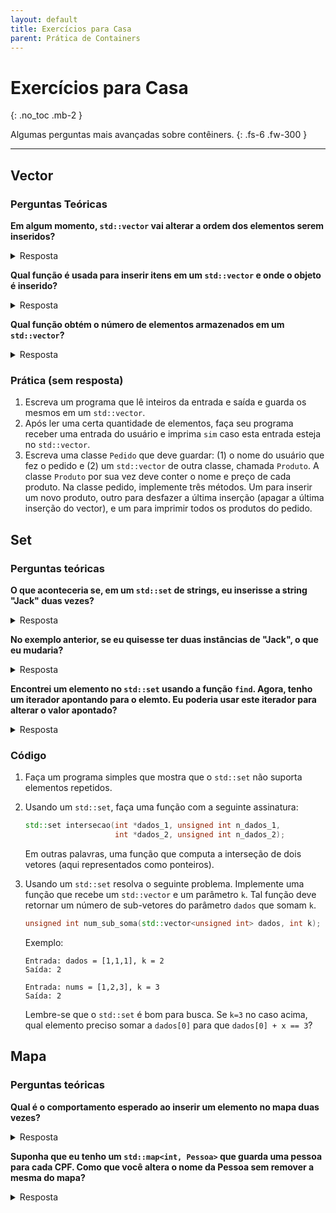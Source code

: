 ```yaml
---
layout: default
title: Exercícios para Casa
parent: Prática de Containers
---
```


# Exercícios para Casa
{: .no_toc .mb-2 }

Algumas perguntas mais avançadas sobre contêiners.
{: .fs-6 .fw-300 }

---

## Vector

### Perguntas Teóricas

**Em algum momento, `std::vector` vai alterar a ordem dos elementos serem inseridos?**
<details><summary>Resposta</summary>
Não, o `std::vector` é um contêiner sequencial e os elementos são armazenados e acessados na mesma ordem em que são inseridos.
</details>

**Qual função é usada para inserir itens em um `std::vector` e onde o objeto é inserido?**
<details><summary>Resposta</summary>
O método `push_back()` insere elementos no final do vetor.
</details>

**Qual função obtém o número de elementos armazenados em um `std::vector`?**
<details><summary>Resposta</summary>
O método `size()` retorna o número de elementos armazenados em um vetor. A propósito, isso é verdade para todos os contêiners da STL.
</details>

### Prática (sem resposta)

1. Escreva um programa que lê inteiros da entrada e saída e guarda os mesmos em um
   `std::vector`.
1. Após ler uma certa quantidade de elementos, faça seu programa receber uma entrada
   do usuário e imprima `sim` caso esta entrada esteja no `std::vector`.
1. Escreva uma classe `Pedido` que deve guardar: (1) o nome do usuário que fez o pedido
   e (2) um `std::vector` de outra classe, chamada `Produto`. A classe `Produto` por sua
   vez deve conter o nome e preço de cada produto. Na classe pedido, implemente três
   métodos. Um para inserir um novo produto, outro para desfazer a última inserção
   (apagar a última inserção do vector), e um para imprimir todos os produtos do pedido.

## Set

### Perguntas teóricas

**O que aconteceria se, em um `std::set` de strings, eu inserisse a string "Jack" duas vezes?**
<details><summary>Resposta</summary>
Um `std::set` não deve ser usado para inserir valores não exclusivos. Assim, a implementação
da classe std::`std::set` não permitiria a inserção do segundo valor.
</details>

**No exemplo anterior, se eu quisesse ter duas instâncias de "Jack", o que
eu mudaria?**
<details><summary>Resposta</summary>
Por padrão, um `std::set` contém apenas valores únicos. Você precisaria mudar
sua seleção do container para um `std::multiset` (não discutido em aula) ou
um `std::vector`.
</details>

**Encontrei um elemento no `std::set` usando a função `find`. Agora, tenho um iterador
apontando para o elemto. Eu poderia usar este iterador para alterar o valor apontado?**
<details><summary>Resposta</summary>
Não. Iteradores são constantes (ou deveriam ser, algumas versões de C++ alteram isso)
</details>

### Código

1. Faça um programa simples que mostra que o `std::set` não suporta
   elementos repetidos.
1. Usando um `std::set`, faça uma função com a seguinte assinatura:
   ```cpp
   std::set intersecao(int *dados_1, unsigned int n_dados_1,
                       int *dados_2, unsigned int n_dados_2);
   ```
   Em outras palavras, uma função que computa a interseção de dois
   vetores (aqui representados como ponteiros).
1. Usando um `std::set` resolva o seguinte problema. Implemente uma
   função que recebe um `std::vector` e um parâmetro `k`. Tal
   função deve retornar um número de sub-vetores do parâmetro `dados`
   que somam `k`.
   ```cpp
   unsigned int num_sub_soma(std::vector<unsigned int> dados, int k);
   ```
   Exemplo:
   ```
   Entrada: dados = [1,1,1], k = 2
   Saída: 2

   Entrada: nums = [1,2,3], k = 3
   Saída: 2
   ```

   Lembre-se que o `std::set` é bom para busca. Se `k=3` no caso acima,
   qual elemento preciso somar a `dados[0]` para que `dados[0] + x == 3`?

## Mapa

### Perguntas teóricas

**Qual é o comportamento esperado ao inserir um elemento no mapa duas vezes?**
<details><summary>Resposta</summary>
Um mapa só pode ter uma chave. Então, ao inserir novamente a chave é trocada!
</details>

**Suponha que eu tenho um `std::map<int, Pessoa>` que guarda uma pessoa
  para cada CPF. Como que você altera o nome da Pessoa sem remover a mesma
  do mapa?**
<details><summary>Resposta</summary>
O método find retorna um ponteiro para a Pessoa dentro do mapa.
</details>